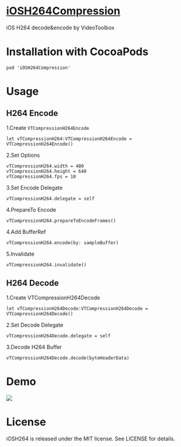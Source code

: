 # [iOSH264Compression](https://github.com/Code-Dogs/iOSH264)
iOS H264 decode&encode by VideoToolbox

# Installation with CocoaPods

```
pod 'iOSH264Compression'
```
# Usage
## H264 Encode
1.Create `VTCompressionH264Encode`

```
let vTCompressionH264:VTCompressionH264Encode = VTCompressionH264Encode()
```
2.Set Options

```
vTCompressionH264.width = 480
vTCompressionH264.height = 640
vTCompressionH264.fps = 10
```

3.Set Encode Delegate

```
vTCompressionH264.delegate = self
```
4.PrepareTo Encode

```
vTCompressionH264.prepareToEncodeFrames()
```
4.Add BufferRef

```
vTCompressionH264.encode(by: sampleBuffer)
```
5.Invalidate

```
vTCompressionH264.invalidate()
```
## H264 Decode
1.Create VTCompressionH264Decode

```
let vTCompressionH264Decode:VTCompressionH264Decode = VTCompressionH264Decode()
```

2.Set Decode Delegate

```
vTCompressionH264Decode.delegate = self
```

3.Decode H264 Buffer

```
vTCompressionH264Decode.decode(byteHeaderData)
```

# Demo
![](PXCQ9662.gif)
# License
iOSH264 is released under the MIT license. See LICENSE for details.